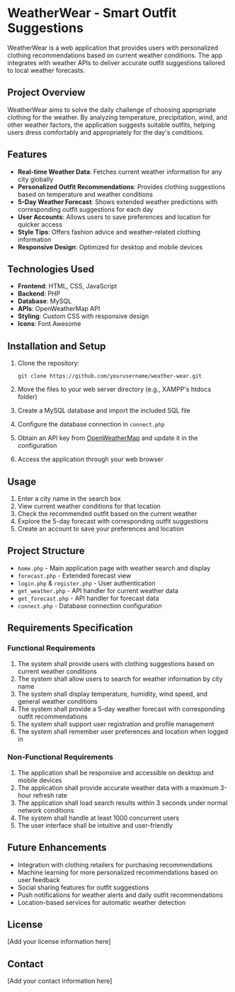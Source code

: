 # WeatherWear - Smart Outfit Suggestions

WeatherWear is a web application that provides users with personalized clothing recommendations based on current weather conditions. The app integrates with weather APIs to deliver accurate outfit suggestions tailored to local weather forecasts.

## Project Overview

WeatherWear aims to solve the daily challenge of choosing appropriate clothing for the weather. By analyzing temperature, precipitation, wind, and other weather factors, the application suggests suitable outfits, helping users dress comfortably and appropriately for the day's conditions.

## Features

- **Real-time Weather Data**: Fetches current weather information for any city globally
- **Personalized Outfit Recommendations**: Provides clothing suggestions based on temperature and weather conditions
- **5-Day Weather Forecast**: Shows extended weather predictions with corresponding outfit suggestions for each day
- **User Accounts**: Allows users to save preferences and location for quicker access
- **Style Tips**: Offers fashion advice and weather-related clothing information
- **Responsive Design**: Optimized for desktop and mobile devices

## Technologies Used

- **Frontend**: HTML, CSS, JavaScript
- **Backend**: PHP
- **Database**: MySQL
- **APIs**: OpenWeatherMap API
- **Styling**: Custom CSS with responsive design
- **Icons**: Font Awesome

## Installation and Setup

1. Clone the repository:
   ```
   git clone https://github.com/yourusername/weather-wear.git
   ```

2. Move the files to your web server directory (e.g., XAMPP's htdocs folder)

3. Create a MySQL database and import the included SQL file

4. Configure the database connection in `connect.php`

5. Obtain an API key from [OpenWeatherMap](https://openweathermap.org/api) and update it in the configuration

6. Access the application through your web browser

## Usage

1. Enter a city name in the search box
2. View current weather conditions for that location
3. Check the recommended outfit based on the current weather
4. Explore the 5-day forecast with corresponding outfit suggestions
5. Create an account to save your preferences and location

## Project Structure

- `home.php` - Main application page with weather search and display
- `forecast.php` - Extended forecast view
- `login.php` & `register.php` - User authentication
- `get_weather.php` - API handler for current weather data
- `get_forecast.php` - API handler for forecast data
- `connect.php` - Database connection configuration

## Requirements Specification

### Functional Requirements

1. The system shall provide users with clothing suggestions based on current weather conditions
2. The system shall allow users to search for weather information by city name
3. The system shall display temperature, humidity, wind speed, and general weather conditions
4. The system shall provide a 5-day weather forecast with corresponding outfit recommendations
5. The system shall support user registration and profile management
6. The system shall remember user preferences and location when logged in

### Non-Functional Requirements

1. The application shall be responsive and accessible on desktop and mobile devices
2. The application shall provide accurate weather data with a maximum 3-hour refresh rate
3. The application shall load search results within 3 seconds under normal network conditions
4. The system shall handle at least 1000 concurrent users
5. The user interface shall be intuitive and user-friendly

## Future Enhancements

- Integration with clothing retailers for purchasing recommendations
- Machine learning for more personalized recommendations based on user feedback
- Social sharing features for outfit suggestions
- Push notifications for weather alerts and daily outfit recommendations
- Location-based services for automatic weather detection

## License

[Add your license information here]

## Contact

[Add your contact information here] 
